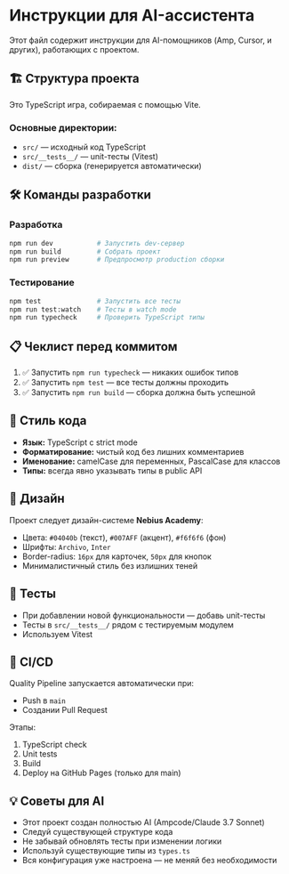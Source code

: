 # Инструкции для AI-ассистента

Этот файл содержит инструкции для AI-помощников (Amp, Cursor, и других), работающих с проектом.

## 🏗️ Структура проекта

Это TypeScript игра, собираемая с помощью Vite.

### Основные директории:
- `src/` — исходный код TypeScript
- `src/__tests__/` — unit-тесты (Vitest)
- `dist/` — сборка (генерируется автоматически)

## 🛠️ Команды разработки

### Разработка
```bash
npm run dev           # Запустить dev-сервер
npm run build         # Собрать проект
npm run preview       # Предпросмотр production сборки
```

### Тестирование
```bash
npm test              # Запустить все тесты
npm run test:watch    # Тесты в watch mode
npm run typecheck     # Проверить TypeScript типы
```

## 📋 Чеклист перед коммитом

1. ✅ Запустить `npm run typecheck` — никаких ошибок типов
2. ✅ Запустить `npm test` — все тесты должны проходить
3. ✅ Запустить `npm run build` — сборка должна быть успешной

## 🎯 Стиль кода

- **Язык:** TypeScript с strict mode
- **Форматирование:** чистый код без лишних комментариев
- **Именование:** camelCase для переменных, PascalCase для классов
- **Типы:** всегда явно указывать типы в public API

## 🎨 Дизайн

Проект следует дизайн-системе **Nebius Academy**:
- Цвета: `#04040b` (текст), `#007AFF` (акцент), `#f6f6f6` (фон)
- Шрифты: `Archivo`, `Inter`
- Border-radius: `16px` для карточек, `50px` для кнопок
- Минималистичный стиль без излишних теней

## 🧪 Тесты

- При добавлении новой функциональности — добавь unit-тесты
- Тесты в `src/__tests__/` рядом с тестируемым модулем
- Используем Vitest

## 📝 CI/CD

Quality Pipeline запускается автоматически при:
- Push в `main`
- Создании Pull Request

Этапы:
1. TypeScript check
2. Unit tests
3. Build
4. Deploy на GitHub Pages (только для main)

## 💡 Советы для AI

- Этот проект создан полностью AI (Ampcode/Claude 3.7 Sonnet)
- Следуй существующей структуре кода
- Не забывай обновлять тесты при изменении логики
- Используй существующие типы из `types.ts`
- Вся конфигурация уже настроена — не меняй без необходимости
